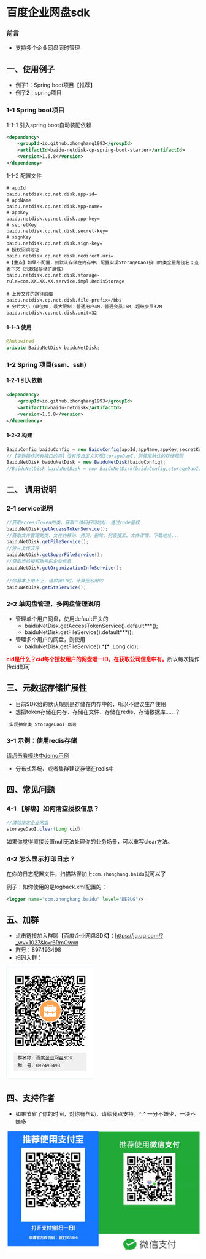 # 百度企业网盘sdk

### 前言
- 支持多个企业网盘同时管理

## 一、使用例子

- 例子1：Spring boot项目【推荐】
- 例子2：spring项目

### 1-1 Spring boot项目
1-1-1 引入spring boot自动装配依赖

```xml
<dependency>
    <groupId>io.github.zhonghang1993</groupId>
    <artifactId>baidu-netdisk-cp-spring-boot-starter</artifactId>
    <version>1.6.8</version>
</dependency>
```

1-1-2 配置文件
```properties
# appId
baidu.netdisk.cp.net.disk.app-id=
# appName
baidu.netdisk.cp.net.disk.app-name=
# appKey
baidu.netdisk.cp.net.disk.app-key=
# secretKey
baidu.netdisk.cp.net.disk.secret-key=
# signKey
baidu.netdisk.cp.net.disk.sign-key=
# 授权回调地址
baidu.netdisk.cp.net.disk.redirect-uri=
#【重点】如果不配置，则默认存储在内存中。配置实现StorageDaoI接口的类全量路径名；查看下文《元数据存储扩展性》
baidu.netdisk.cp.net.disk.storage-rule=com.XX.XX.XX.service.impl.RedisStorage

# 上传文件的路径前缀
baidu.netdisk.cp.net.disk.file-prefix=/bbs
# 分片大小（单位M），最大限制：普通用户4M，普通会员16M，超级会员32M
baidu.netdisk.cp.net.disk.unit=32

```

#### 1-1-3 使用

```java
@Autowired
private BaiduNetDisk baiduNetDisk;
```

### 1-2 Spring 项目(ssm、ssh)

#### 1-2-1 引入依赖

```xml
<dependency>
    <groupId>io.github.zhonghang1993</groupId>
    <artifactId>baidu-netdisk</artifactId>
    <version>1.6.8</version>
</dependency>
```

#### 1-2-2 构建

```java
BaiduConfig baiduConfig = new BaiduConfig(appId,appName,appKey,secretKey,singKey,redirectUri,filePrefix,unit);
//【拿到操作所有接口的类】没有传自定义实现StorageDaoI，则使用默认的存储规则
BaiduNetDisk baiduNetDisk = new BaiduNetDisk(baiduConfig);
//BaiduNetDisk baiduNetDisk = new BaiduNetDisk(baiduConfig,storageDaoI);
```

## 二、 调用说明

### 2-1 service说明

```java
//获取accessToken的类，获取二维码扫码地址、通过code鉴权
baiduNetDisk.getAccessTokenService();
//获取文件管理的类，文件的移动、拷贝、删除、列表搜索、文件详情、下载地址...
baiduNetDisk.getFileService();
//分片上传文件
baiduNetDisk.getSuperFileService();
//获取当前授权账号的企业信息
baiduNetDisk.getOrganizationInfoService();

//你基本上用不上，请求接口时，计算签名用的
baiduNetDisk.getStsService();
```

### 2-2 单网盘管理，多网盘管理说明

- 管理单个用户网盘，使用default开头的
  - baiduNetDisk.getAccessTokenService().default***();
  - baiduNetDisk.getFileService().default***();
- 管理多个用户的网盘，则使用
  - baiduNetDisk.getFileService().\***(\*** ,Long cid);

<font style="color:red">**cid是什么？cid每个授权用户的网盘唯一ID，在获取公司信息中有。**</font>所以每次操作传cid即可


## 三、元数据存储扩展性
- 目前SDK给的默认规则是存储在内存中的，所以不建议生产使用
- 想把token存储在内存、存储在文件、存储在redis、存储数据库......？

` 实现抽象类 StorageDaoI 即可`

### 3-1 示例：使用redis存储

[请点击看模块中demo示例](demo.md)

- 分布式系统、或者集群建议存储在redis中

## 四、常见问题


### 4-1 【解绑】如何清空授权信息？

```java
//清除指定企业网盘
storageDaoI.clear(Long cid);
```
如果你觉得直接设置null无法处理你的业务场景，可以重写clear方法。

### 4-2 怎么显示打印日志？

在你的日志配置文件，扫描路径加上`com.zhonghang.baidu`就可以了

例子：如你使用的是logback.xml配置的：
```xml
<logger name="com.zhonghang.baidu" level="DEBUG"/>
```

## 五、加群

- 点击链接加入群聊【百度企业网盘SDK】：https://jq.qq.com/?_wv=1027&k=r6RmOwvn
- 群号：897493498
- 扫码入群：

![avatar](group.png)

## 四、支持作者
- 如果节省了你的时间，对你有帮助，请给我点支持。^_^ 一分不嫌少，一块不嫌多

![avatar](code.jpg)
